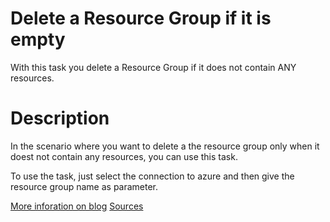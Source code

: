 # Delete a Resource Group if it is empty

With this task you delete a Resource Group if it does not contain ANY resources.

# Description

In the scenario where you want to delete a the resource group only when it doest not contain any resources, you can use this task.

To use the task, just select the connection to azure and then give the resource group name as parameter.

[More inforation on blog](https://blog.olandese.nl/2016/12/19/vsts-task-delete-resource-group-if-empty/)
[Sources](https://github.com/XpiritBV/Xpirit.Vsts.DeleteResourceGroupIfEmpty)

